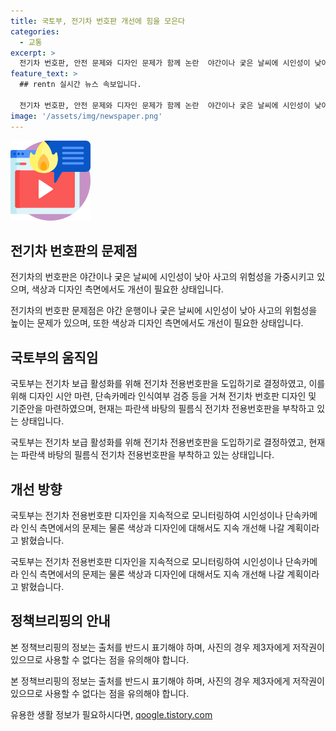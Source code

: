 ```yaml
---
title: 국토부, 전기차 번호판 개선에 힘을 모은다
categories:
  - 교통
excerpt: >
  전기차 번호판, 안전 문제와 디자인 문제가 함께 논란  야간이나 궂은 날씨에 시인성이 낮아 사고 위험이 높아진 전기차 번호판 문제. 정부는 전용번호판 도입으로 보급 활성화 촉진하고 있지만, 현재 디자인과 단속카메라 인식 여부에 대한 논란이 계속되고 있음. 관계기관과 대국민의 의견을 고려하여 계속 개선해 나갈 예정임.
feature_text: >
  ## rentn 실시간 뉴스 속보입니다.

  전기차 번호판, 안전 문제와 디자인 문제가 함께 논란  야간이나 궂은 날씨에 시인성이 낮아 사고 위험이 높아진 전기차 번호판 문제. 정부는 전용번호판 도입으로 보급 활성화 촉진하고 있지만, 현재 디자인과 단속카메라 인식 여부에 대한 논란이 계속되고 있음. 관계기관과 대국민의 의견을 고려하여 계속 개선해 나갈 예정임.
image: '/assets/img/newspaper.png'
---
```


<p><img src="/assets/img/news.png" alt="rentncar 속보" /></p>

<h2 data-ke-size="size26">전기차 번호판의 문제점</h2>

<p>전기차의 번호판은 야간이나 궂은 날씨에 시인성이 낮아 사고의 위험성을 가중시키고 있으며, 색상과 디자인 측면에서도 개선이 필요한 상태입니다.</p>

<p data-ke-size="size16">전기차의 번호판 문제점은 야간 운행이나 궂은 날씨에 시인성이 낮아 사고의 위험성을 높이는 문제가 있으며, 또한 색상과 디자인 측면에서도 개선이 필요한 상태입니다.</p>

<h2 data-ke-size="size26">국토부의 움직임</h2>

<p>국토부는 전기차 보급 활성화를 위해 전기차 전용번호판을 도입하기로 결정하였고, 이를 위해 디자인 시안 마련, 단속카메라 인식여부 검증 등을 거쳐 전기차 번호판 디자인 및 기준안을 마련하였으며, 현재는 파란색 바탕의 필름식 전기차 전용번호판을 부착하고 있는 상태입니다.</p>

<p data-ke-size="size16">국토부는 전기차 보급 활성화를 위해 전기차 전용번호판을 도입하기로 결정하였고, 현재는 파란색 바탕의 필름식 전기차 전용번호판을 부착하고 있는 상태입니다.</p>

<h2 data-ke-size="size26">개선 방향</h2>

<p>국토부는 전기차 전용번호판 디자인을 지속적으로 모니터링하여 시인성이나 단속카메라 인식 측면에서의 문제는 물론 색상과 디자인에 대해서도 지속 개선해 나갈 계획이라고 밝혔습니다.</p>

<p data-ke-size="size16">국토부는 전기차 전용번호판 디자인을 지속적으로 모니터링하여 시인성이나 단속카메라 인식 측면에서의 문제는 물론 색상과 디자인에 대해서도 지속 개선해 나갈 계획이라고 밝혔습니다.</p>

<h2 data-ke-size="size26">정책브리핑의 안내</h2>

<p>본 정책브리핑의 정보는 출처를 반드시 표기해야 하며, 사진의 경우 제3자에게 저작권이 있으므로 사용할 수 없다는 점을 유의해야 합니다.</p>

<p data-ke-size="size16">본 정책브리핑의 정보는 출처를 반드시 표기해야 하며, 사진의 경우 제3자에게 저작권이 있으므로 사용할 수 없다는 점을 유의해야 합니다.</p>
유용한 생활 정보가 필요하시다면, <a href="https://qoogle.tistory.com" rel="dofollow">qoogle.tistory.com</a>



